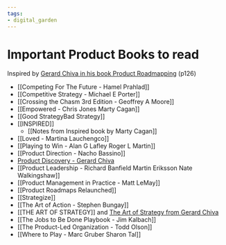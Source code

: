 ```yaml
---
tags: 
- digital_garden
---
```

# Important Product Books to read
Inspired by [Gerard Chiva in his book Product Roadmapping](https://leanpub.com/product-roadmapping-in-practice) (p126)

+ [[Competing For The Future - Hamel Prahlad]]
+ [[Competitive Strategy - Michael E Porter]]
+ [[Crossing the Chasm 3rd Edition - Geoffrey A Moore]]
+ [[Empowered - Chris Jones Marty Cagan]]
+ [[Good StrategyBad Strategy]]
+ [[INSPIRED]] 
	+ [[Notes from Inspired  book by Marty Cagan]]
+ [[Loved - Martina Lauchengco]]
+ [[Playing to Win - Alan G Lafley Roger L Martin]]
+ [[Product Direction - Nacho Bassino]]
+ [Product Discovery - Gerard Chiva](https://leanpub.com/product-discovery)
+ [[Product Leadership - Richard Banfield Martin Eriksson Nate Walkingshaw]]
+ [[Product Management in Practice - Matt LeMay]]
+ [[Product Roadmaps Relaunched]]
+ [[Strategize]]
+ [[The Art of Action - Stephen Bungay]]
+ [[THE ART OF STRATEGY]] and [The Art of Strategy from Gerard Chiva](https://leanpub.com/the-art-of-strategy)
+ [[The Jobs to Be Done Playbook - Jim Kalbach]]
+ [[The Product-Led Organization - Todd Olson]]
+ [[Where to Play - Marc Gruber Sharon Tal]]
